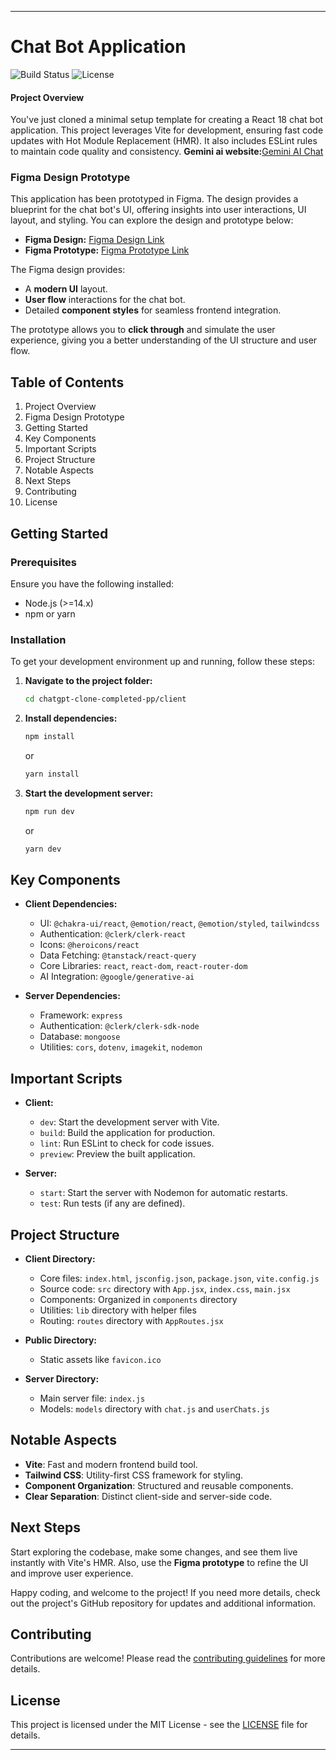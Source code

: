 

---

# Chat Bot Application

![Build Status](https://img.shields.io/badge/build-passing-brightgreen)
![License](https://img.shields.io/badge/license-MIT-blue)

#### **Project Overview**
You've just cloned a minimal setup template for creating a React 18 chat bot application. This project leverages Vite for development, ensuring fast code updates with Hot Module Replacement (HMR). It also includes ESLint rules to maintain code quality and consistency.
**Gemini ai website:**[Gemini AI Chat](https://gemini-ai-930l.onrender.com/)

### Figma Design Prototype
This application has been prototyped in Figma. The design provides a blueprint for the chat bot's UI, offering insights into user interactions, UI layout, and styling. You can explore the design and prototype below:

- **Figma Design:** [Figma Design Link](https://www.figma.com/design/MBqLRGrEx3zp6kyz3E2oqK/Gemini-Ai-chat?node-id=0-1&t=PnnmAGjQf6gDskRx-1)
- **Figma Prototype:** [Figma Prototype Link](https://www.figma.com/proto/MBqLRGrEx3zp6kyz3E2oqK/Gemini-Ai-chat?node-id=5-246&node-type=canvas&t=qLfA7JUrR4IeW58s-1&scaling=scale-down&content-scaling=fixed&page-id=0%3A1&starting-point-node-id=5%3A246)

The Figma design provides:
- A **modern UI** layout.
- **User flow** interactions for the chat bot.
- Detailed **component styles** for seamless frontend integration.

The prototype allows you to **click through** and simulate the user experience, giving you a better understanding of the UI structure and user flow.

## Table of Contents
1. Project Overview
2. Figma Design Prototype
3. Getting Started
4. Key Components
5. Important Scripts
6. Project Structure
7. Notable Aspects
8. Next Steps
9. Contributing
10. License

## Getting Started

### Prerequisites
Ensure you have the following installed:
- Node.js (>=14.x)
- npm or yarn

### Installation
To get your development environment up and running, follow these steps:

1. **Navigate to the project folder:**
   ```sh
   cd chatgpt-clone-completed-pp/client
   ```

2. **Install dependencies:**
   ```sh
   npm install
   ```
   or
   ```sh
   yarn install
   ```

3. **Start the development server:**
   ```sh
   npm run dev
   ```
   or
   ```sh
   yarn dev
   ```

## Key Components
- **Client Dependencies:**
  - UI: `@chakra-ui/react`, `@emotion/react`, `@emotion/styled`, `tailwindcss`
  - Authentication: `@clerk/clerk-react`
  - Icons: `@heroicons/react`
  - Data Fetching: `@tanstack/react-query`
  - Core Libraries: `react`, `react-dom`, `react-router-dom`
  - AI Integration: `@google/generative-ai`

- **Server Dependencies:**
  - Framework: `express`
  - Authentication: `@clerk/clerk-sdk-node`
  - Database: `mongoose`
  - Utilities: `cors`, `dotenv`, `imagekit`, `nodemon`

## Important Scripts
- **Client:**
  - `dev`: Start the development server with Vite.
  - `build`: Build the application for production.
  - `lint`: Run ESLint to check for code issues.
  - `preview`: Preview the built application.

- **Server:**
  - `start`: Start the server with Nodemon for automatic restarts.
  - `test`: Run tests (if any are defined).

## Project Structure
- **Client Directory:**
  - Core files: `index.html`, `jsconfig.json`, `package.json`, `vite.config.js`
  - Source code: `src` directory with `App.jsx`, `index.css`, `main.jsx`
  - Components: Organized in `components` directory
  - Utilities: `lib` directory with helper files
  - Routing: `routes` directory with `AppRoutes.jsx`

- **Public Directory:**
  - Static assets like `favicon.ico`

- **Server Directory:**
  - Main server file: `index.js`
  - Models: `models` directory with `chat.js` and `userChats.js`

## Notable Aspects
- **Vite**: Fast and modern frontend build tool.
- **Tailwind CSS**: Utility-first CSS framework for styling.
- **Component Organization**: Structured and reusable components.
- **Clear Separation**: Distinct client-side and server-side code.

## Next Steps
Start exploring the codebase, make some changes, and see them live instantly with Vite's HMR. Also, use the **Figma prototype** to refine the UI and improve user experience. 

Happy coding, and welcome to the project! If you need more details, check out the project's GitHub repository for updates and additional information.

## Contributing
Contributions are welcome! Please read the [contributing guidelines](CONTRIBUTING.md) for more details.

## License
This project is licensed under the MIT License - see the [LICENSE](LICENSE) file for details.

---
